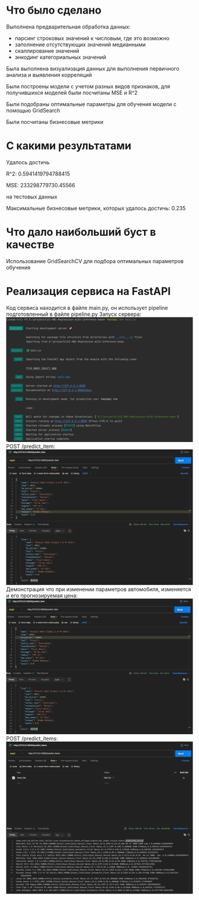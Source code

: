 # Что было сделано
Выполнена предварительная обработка данных: 
* парсинг строковых значений к числовым, где это возможно
* заполнение отсутствующих значений медианными
* скаллирование значений
* энкодинг категориальных значений

Была выполнена визуализация данных для выполнения первичного анализа и выявления корреляций

Были построены модели с учетом разных видов признаков, для получившихся моделей были посчитаны MSE и R^2

Были подобраны оптимальные параметры для обучения модели с помощью GridSearch

Были посчитаны бизнесовые метрики

# С какими результатами
Удалось достичь

R^2: 0.5941419794788415

MSE: 233298779730.45566

на тестовых данных

Максимальные бизнесовые метрики, которых удалось достичь: 0.235

# Что дало наибольший буст в качестве
Использование GridSearchCV для подбора оптимальных параметров обучения
# Реализация сервиса на FastAPI
Код сервиса находится в файле main.py, он использует pipeline подготовленный в файле pipeline.py
Запуск сервера:
![img.png](images/img_3.png)
POST /predict_item:
![img.png](images/img.png)
Демонстрация что при изменении параметров автомобиля, изменяется и его прогнозируемая цена:
![img_1.png](images/img_1.png)
POST /predict_items:
![img_2.png](images/img_2.png)